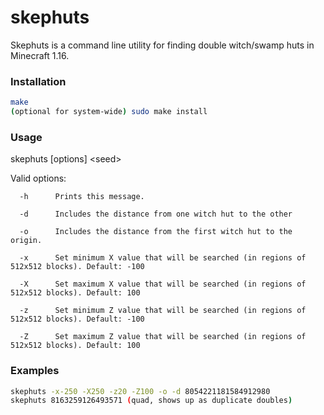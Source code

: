 # skephuts

Skephuts is a command line utility for finding double witch/swamp huts in Minecraft 1.16.


### Installation

```sh
make
(optional for system-wide) sudo make install
```


### Usage

skephuts [options] \<seed\>
   
Valid options:
   
      -h      Prints this message.
   
      -d      Includes the distance from one witch hut to the other
   
      -o      Includes the distance from the first witch hut to the origin.
   
      -x      Set minimum X value that will be searched (in regions of 512x512 blocks). Default: -100
   
      -X      Set maximum X value that will be searched (in regions of 512x512 blocks). Default: 100
   
      -z      Set minimum Z value that will be searched (in regions of 512x512 blocks). Default: -100
   
      -Z      Set maximum Z value that will be searched (in regions of 512x512 blocks). Default: 100
  
 
 ### Examples
 
 ```sh
skephuts -x-250 -X250 -z20 -Z100 -o -d 8054221181584912980
skephuts 8163259126493571 (quad, shows up as duplicate doubles)
 ```
